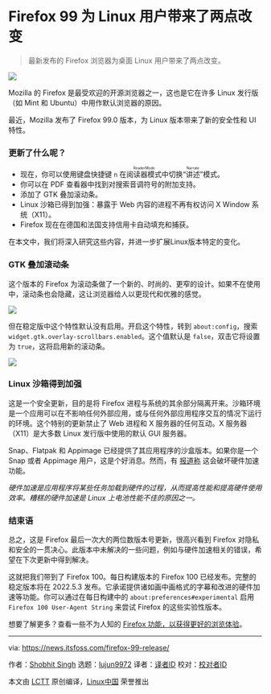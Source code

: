 [#]: subject: "Firefox 99 Brings These Two Changes for Linux Users"
[#]: via: "https://news.itsfoss.com/firefox-99-release/"
[#]: author: "Shobhit Singh https://news.itsfoss.com/author/shobhit/"
[#]: collector: "lujun9972"
[#]: translator: "zd200572"
[#]: reviewer: "wxy"
[#]: publisher: "wxy"
[#]: url: "https://linux.cn/article-14455-1.html"

Firefox 99 为 Linux 用户带来了两点改变
======

> 最新发布的 Firefox 浏览器为桌面 Linux 用户带来了两点改变。

![](https://news.itsfoss.com/wp-content/uploads/2022/04/firefox.png)

Mozilla 的 Firefox 是最受欢迎的开源浏览器之一，这也是它在许多 Linux 发行版（如 Mint 和 Ubuntu）中用作默认浏览器的原因。

最近，Mozilla 发布了 Firefox 99.0 版本，为 Linux 版本带来了新的安全性和 UI 特性。

### 更新了什么呢？

  * 现在，你可以使用键盘快捷键 `n` 在<ruby>阅读器模式<rt>ReaderMode</rt></ruby>中切换“<ruby>讲述<rt>Narrate</rt></ruby>”模式。
  * 你可以在 PDF 查看器中找到对搜索音调符号的附加支持。
  * 添加了 GTK 叠加滚动条。
  * Linux 沙箱已得到加强：暴露于 Web 内容的进程不再有权访问 X Window 系统（X11）。
  * Firefox 现在在德国和法国支持信用卡自动填充和捕获。

在本文中，我们将深入研究这些内容，并进一步扩展Linux版本特定的变化。

### GTK 叠加滚动条

这个版本的 Firefox 为滚动条做了一个新的、时尚的、更窄的设计。如果不在使用中，滚动条也会隐藏，这让浏览器给人以更现代和优雅的感觉。

![][1]

但在稳定版中这个特性默认没有启用。开启这个特性，转到 `about:config`，搜索 `widget.gtk.overlay-scrollbars.enabled`。这个值默认是 `false`，双击它将设置为 `true`，这将启用新的滚动条。

![][2]

### Linux 沙箱得到加强

这是一个安全更新，目的是将 Firefox 进程与系统的其余部分隔离开来。沙箱环境是一个应用可以在不影响任何外部应用，或与任何外部应用程序交互的情况下运行的环境。这个特别的更新禁止了 Web 进程和 X 服务器的任何互动。X 服务器（X11）是大多数 Linux 发行版中使用的默认 GUI 服务器。

Snap、Flatpak 和 Appimage 已经提供了其应用程序的沙盒版本。如果你是一个 Snap 或者 Appimage 用户，这是个好消息。然而，有 [报道称][3] 这会破坏硬件加速功能。

_硬件加速是应用程序将某些任务加载到硬件的过程，从而提高性能和提高硬件使用效率。糟糕的硬件加速是 Linux 上电池性能不佳的原因之一。_

### 结束语

总之，这是 Firefox 最后一次大的两位数版本号更新，很高兴看到 Firefox 对隐私和安全的一贯决心。此版本中未解决的一些问题，例如与硬件加速相关的错误，希望在下次更新中得到解决。

这就把我们带到了 Firefox 100。每日构建版本的 Firefox 100 已经发布。完整的稳定版本将在 2022.5.3 发布。它承诺提供诸如画中画格式的字幕和改进的硬件加速等功能。你可以通过在每日构建中的 `about:preferences#experimental` 启用 `Firefox 100 User-Agent String` 来尝试 Firefox 的这些实验性版本。

想要了解更多？查看一些不为人知的 [Firefox 功能，以获得更好的浏览体验][4]。

--------------------------------------------------------------------------------

via: https://news.itsfoss.com/firefox-99-release/

作者：[Shobhit Singh][a]
选题：[lujun9972][b]
译者：[译者ID](https://github.com/zd200572)
校对：[校对者ID](https://github.com/校对者ID)

本文由 [LCTT](https://github.com/LCTT/TranslateProject) 原创编译，[Linux中国](https://linux.cn/) 荣誉推出

[a]: https://news.itsfoss.com/author/shobhit/
[b]: https://github.com/lujun9972
[1]: https://news.itsfoss.com/wp-content/uploads/2022/04/Before-After_gtk_overlay-scrollbars-edited.png
[2]: https://news.itsfoss.com/wp-content/uploads/2022/04/Overlay-scrollbar-config-option.png
[3]: https://bbs.archlinux.org/viewtopic.php?id=275415
[4]: https://itsfoss.com/firefox-useful-features/
